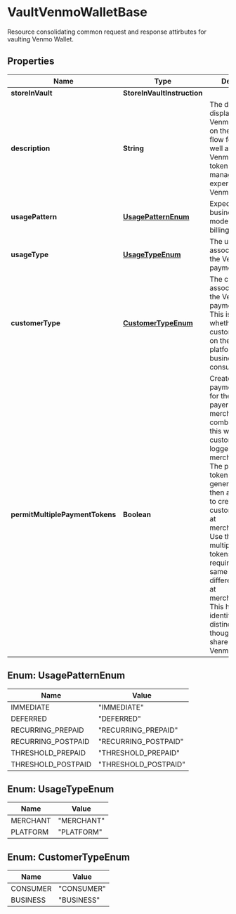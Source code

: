 

# VaultVenmoWalletBase

Resource consolidating common request and response attirbutes for vaulting Venmo Wallet.

## Properties

| Name | Type | Description | Notes |
|------------ | ------------- | ------------- | -------------|
|**storeInVault** | **StoreInVaultInstruction** |  |  |
|**description** | **String** | The description displayed to Venmo consumer on the approval flow for Venmo, as well as on the Venmo payment token management experience on Venmo.com. |  [optional] |
|**usagePattern** | [**UsagePatternEnum**](#UsagePatternEnum) | Expected business/pricing model for the billing agreement. |  [optional] |
|**usageType** | [**UsageTypeEnum**](#UsageTypeEnum) | The usage type associated with the Venmo payment token. |  |
|**customerType** | [**CustomerTypeEnum**](#CustomerTypeEnum) | The customer type associated with the Venmo payment token. This is to indicate whether the customer acting on the merchant / platform is either a business or a consumer. |  [optional] |
|**permitMultiplePaymentTokens** | **Boolean** | Create multiple payment tokens for the same payer, merchant/platform combination. Use this when the customer has not logged in at merchant/platform. The payment token thus generated, can then also be used to create the customer account at merchant/platform. Use this also when multiple payment tokens are required for the same payer, different customer at merchant/platform. This helps to identify customers distinctly even though they may share the same Venmo account. |  [optional] |



## Enum: UsagePatternEnum

| Name | Value |
|---- | -----|
| IMMEDIATE | &quot;IMMEDIATE&quot; |
| DEFERRED | &quot;DEFERRED&quot; |
| RECURRING_PREPAID | &quot;RECURRING_PREPAID&quot; |
| RECURRING_POSTPAID | &quot;RECURRING_POSTPAID&quot; |
| THRESHOLD_PREPAID | &quot;THRESHOLD_PREPAID&quot; |
| THRESHOLD_POSTPAID | &quot;THRESHOLD_POSTPAID&quot; |



## Enum: UsageTypeEnum

| Name | Value |
|---- | -----|
| MERCHANT | &quot;MERCHANT&quot; |
| PLATFORM | &quot;PLATFORM&quot; |



## Enum: CustomerTypeEnum

| Name | Value |
|---- | -----|
| CONSUMER | &quot;CONSUMER&quot; |
| BUSINESS | &quot;BUSINESS&quot; |



